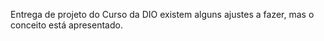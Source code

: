 Entrega de projeto do Curso da DIO
existem alguns ajustes a fazer, mas o conceito está apresentado.
